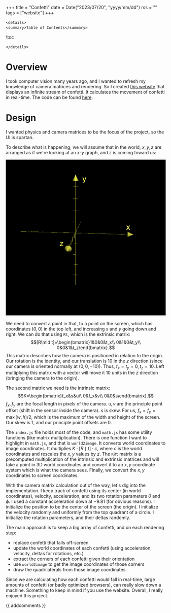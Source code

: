 +++
title = "Confetti"
date = Date("2023/07/20", "yyyy/mm/dd")
rss = ""
tags = ["website"]
+++
~~~
<details>
<summary>Table of Contents</summary>
~~~
\toc
~~~
</details>
~~~

# Overview

I took computer vision many years ago, and I wanted to refresh my knowledge of camera matrices and rendering. So I created [this website](https://www.jasoneveleth.com/confetti) that displays an infinite stream of confetti. It calculates the movement of confetti in real-time. The code can be found [here](https://github.com/jasoneveleth/confetti).

# Design

I wanted physics and camera matrices to be the focus of the project, so the UI is spartan.

To describe what is happening, we will assume that in the world, $x,y,z$ are arranged as if we're looking at an $x$-$y$ graph, and $z$ is coming toward us:

![](/assets/axes.png)

We need to convert a point in that, to a point on the screen, which has coordinates $(0,0)$ in the top left, and increasing $x$ and $y$ going down and right. We can do that using `Rt`, which is the extrinsic matrix: $$[R\mid t]=\begin{bmatrix}1&0&0&t_x\\ 0&1&0&t_y\\ 0&0&1&t_z\end{bmatrix}.$$
This matrix describes how the camera is positioned in relation to the origin. Our rotation is the identity, and our translation is $10$ in the $z$ direction (since our camera is oriented normally at $(0,0,-10)$). Thus, $t_x=t_y=0,t_z=10$. Left multiplying this matrix with a vector will move it 10 units in the $z$ direction (bringing the camera to the origin).

The second matrix we need is the intrinsic matrix: $$K=\begin{bmatrix}f_x&s&u\\ 0&f_x&v\\ 0&0&s\end{bmatrix}.$$
$f_x, f_y$ are the focal length in pixels of the camera. $u,v$ are the principle point offset (shift in the sensor inside the camera). $s$ is skew. For us, $f_x=f_y=\max(w, h)/2$, which is the maximum of the width and height of the screen. Our skew is 1, and our principle point offsets are 0.

The `index.js` file holds most of the code, and `math.js` has some utility functions (like matrix multiplication). There is one function I want to highlight in `math.js`, and that is `world2image`. It converts world coordinates to image coordinates. It multiplies $K \cdot [R\mid t] \cdot c$, where $c$ is the world coordinates and rescales the $x,y$ values by $z$. The `KRt` matrix is a precomputed multiplication of the intrinsic and extrinsic matrices and will take a point in 3D world coordinates and convert it to an $x,y$ coordinate system which is what the camera sees. Finally, we convert the $x,y$ coordinates to screen coordinates.

With the camera matrix calculation out of the way, let's dig into the implementation. I keep track of confetti using its center (in world coordinates), velocity, acceleration, and its two rotation parameters $\theta$ and $\phi$. I used a constant acceleration down at $-9.81$ (for obvious reasons). I initialize the position to be the center of the screen (the origin). I initialize the velocity randomly and uniformly from the top quadrant of a circle. I initialize the rotation parameters, and their deltas randomly.

The main approach is to keep a big array of confetti, and on each rendering step:
- replace confetti that falls off-screen
- update the world coordinates of each confetti (using acceleration, velocity, deltas for rotations, etc.)
- extract the corners of each confetti given their orientation
- use `world2image` to get the image coordinates of those corners
- draw the quadrilaterals from those image coordinates.

Since we are calculating how each confetti would fall in real-time, large amounts of confetti (or badly optimized browsers), can really slow down a machine. Something to keep in mind if you use the website. Overall, I really enjoyed this project.

{{ addcomments }}
